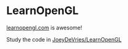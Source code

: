 # LearnOpenGL

[learnopengl.com](learnopengl.com) is awesome!

Study the code in [JoeyDeVries/LearnOpenGL](https://github.com/JoeyDeVries/LearnOpenGL)